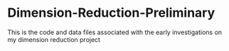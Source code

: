 # Dimension-Reduction-Preliminary
This is the code and data files associated with the early investigations on my dimension reduction project
